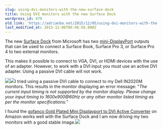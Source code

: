```yaml
---
slug: using-dvi-monitors-with-the-new-surface-dock
title: Using DVI monitors with the new Surface Dock
wordpress_id: 479
old_link: 'https://adrianba.net/2015/12/05/using-dvi-monitors-with-the-new-surface-dock/'
last_modified_at: 2015-12-06T06:46:56.000Z
---
```


The new [Surface Dock](https://www.microsoft.com/surface/en-us/accessories/surface-dock) from Microsoft has two [mini-DisplayPort](https://en.wikipedia.org/wiki/Mini_DisplayPort) outputs that can be used to connect a Surface Book, Surface Pro 3, or Surface Pro 4 to two external monitors.

 

This makes it possible to connect to VGA, DVI, or HDMI devices with the use of an adapter. However, to work with a DVI input you must use an active DVI adapter. Using a passive DVI cable will not work.

 

[![](http://ws-na.amazon-adsystem.com/widgets/q?_encoding=UTF8&ASIN=B00OQX9526&Format=_SL160_&ID=AsinImage&MarketPlace=US&ServiceVersion=20070822&WS=1&tag=sailaboaacata-20)](http://www.amazon.com/gp/product/B00OQX9526/ref=as_li_tl?ie=UTF8&camp=1789&creative=390957&creativeASIN=B00OQX9526&linkCode=as2&tag=sailaboaacata-20&linkId=BVIV3PZJL3UDUQLA)![](http://ir-na.amazon-adsystem.com/e/ir?t=sailaboaacata-20&l=as2&o=1&a=B00OQX9526)I tried using a passive DVI cable to connect to my Dell IN2020M monitors. This results in the monitor displaying an error message: "_The current input timing is not supported by the monitor display. Please change your input timing to 1600x900@60Hz or any other monitor listed timing as per the monitor specifications._"

 

I found the [gofanco Gold Plated Mini Displayport to DVI Active Converter](http://www.amazon.com/gp/product/B00OQX9526/ref=as_li_tl?ie=UTF8&camp=1789&creative=390957&creativeASIN=B00OQX9526&linkCode=as2&tag=sailaboaacata-20&linkId=4NOERCYLKA3JVYE6) on Amazon works well with the Surface Dock and I am now driving my two monitors with a good stable image.![](http://ir-na.amazon-adsystem.com/e/ir?t=sailaboaacata-20&l=as2&o=1&a=B00OQX9526)      

